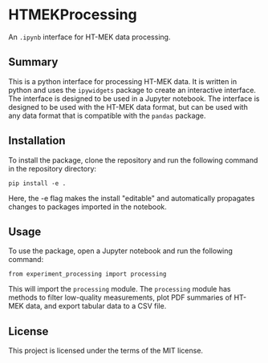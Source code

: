 # HTMEKProcessing
An `.ipynb` interface for HT-MEK data processing.

Summary
-------
This is a python interface for processing HT-MEK data. It is written in python and uses the `ipywidgets` package to create an interactive interface. The interface is designed to be used in a Jupyter notebook. The interface is designed to be used with the HT-MEK data format, but can be used with any data format that is compatible with the `pandas` package.

Installation
------------
To install the package, clone the repository and run the following command in the repository directory:

    pip install -e .
    
Here, the -e flag makes the install "editable" and automatically propagates changes to packages imported in the notebook.

Usage
-----
To use the package, open a Jupyter notebook and run the following command:

    from experiment_processing import processing

This will import the `processing` module. The `processing` module has methods to filter low-quality measurements, plot PDF summaries of HT-MEK data, and export tabular data to a CSV file.


License
-----
This project is licensed under the terms of the MIT license.
